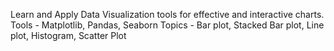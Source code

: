 Learn and Apply Data Visualization tools for effective and interactive charts. 
Tools - Matplotlib, Pandas, Seaborn
Topics - Bar plot, Stacked Bar plot, Line plot, Histogram, Scatter Plot